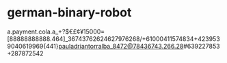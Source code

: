 german-binary-robot
===================

a.payment.cola.a_+?$€£¢¥15000=[88888888888.464]_36743762624627976268/+61000411574834+4239539040619969{441}pauladriantorralba_8472@78436743.266.28#639227853+287872542
